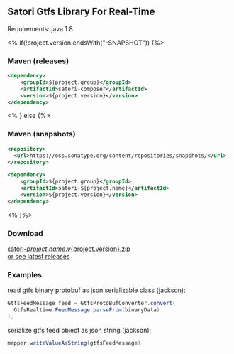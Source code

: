 ## Satori Gtfs Library For Real-Time
Requirements: java 1.8<br/>

<% if(!project.version.endsWith("-SNAPSHOT")) {%>
### Maven (releases)
```xml
<dependency>
    <groupId>${project.group}</groupId>
    <artifactId>satori-composer</artifactId>
    <version>${project.version}</version>
</dependency>
```
<% } else {%>
### Maven (snapshots)
```xml
<repository>
  <url>https://oss.sonatype.org/content/repositories/snapshots/</url>
</repository>
```
```xml
<dependency>
    <groupId>${project.group}</groupId>
    <artifactId>satori-${project.name}</artifactId>
    <version>${project.version}</version>
</dependency>
```
<% }%>

### Download
[satori-${project.name}.v${project.version}.zip](https://github.com${rootProject.githubRepo}/releases/download/v${project.version}/satori-${project.name}.v${project.version}.zip)<br/>
[or see latest releases](https://github.com${rootProject.githubRepo}/releases/latest)

### Examples

read gtfs binary protobuf as json serializable class (jackson):
```java
GtfsFeedMessage feed = GtfsProtoBufConverter.convert(
  GtfsRealtime.FeedMessage.parseFrom(binaryData)
);
```

serialize gtfs feed object as json string (jackson):
```java
mapper.writeValueAsString(gtfsFeedMessage)
```

